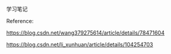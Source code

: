 学习笔记

Reference: 

https://blog.csdn.net/wang379275614/article/details/78471604

https://blog.csdn.net/li_xunhuan/article/details/104254703